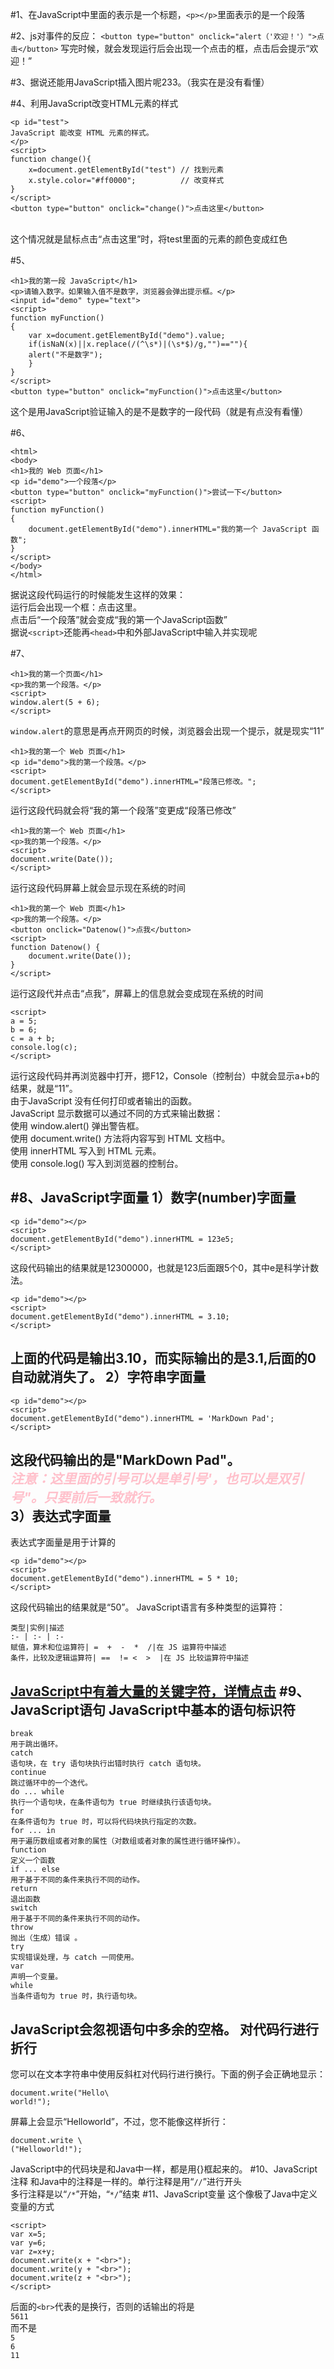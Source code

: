 #1、在JavaScript中<h></h>里面的表示是一个标题，`<p></p>`里面表示的是一个段落

#2、js对事件的反应：
`<button type="button" onclick="alert（'欢迎！'）">点击</button>`
写完时候，就会发现运行后会出现一个点击的框，点击后会提示“欢迎！”

#3、据说还能用JavaScript插入图片呢233。（我实在是没有看懂）

#4、利用JavaScript改变HTML元素的样式

	<p id="test">
	JavaScript 能改变 HTML 元素的样式。
	</p>
	<script>
	function change(){
		x=document.getElementById("test") // 找到元素
		x.style.color="#ff0000";          // 改变样式
	}
	</script>
	<button type="button" onclick="change()">点击这里</button>
<br>这个情况就是鼠标点击“点击这里”时，将test里面的元素的颜色变成红色

#5、

	<h1>我的第一段 JavaScript</h1>
	<p>请输入数字。如果输入值不是数字，浏览器会弹出提示框。</p>
	<input id="demo" type="text">
	<script>
	function myFunction()
	{
		var x=document.getElementById("demo").value;
		if(isNaN(x)||x.replace(/(^\s*)|(\s*$)/g,"")==""){
		alert("不是数字");
		}
	}
	</script>
	<button type="button" onclick="myFunction()">点击这里</button>
这个是用JavaScript验证输入的是不是数字的一段代码（就是有点没有看懂）

#6、  
 
	<html>
	<body>
	<h1>我的 Web 页面</h1>
	<p id="demo">一个段落</p>
	<button type="button" onclick="myFunction()">尝试一下</button>
	<script>
	function myFunction()
	{
	    document.getElementById("demo").innerHTML="我的第一个 JavaScript 函数";
	}
	</script>
	</body>
	</html>
据说这段代码运行的时候能发生这样的效果：
<br>运行后会出现一个框：点击这里。
<br>点击后“一个段落”就会变成“我的第一个JavaScript函数”</br>
据说`<script>`还能再`<head>`中和外部JavaScript中输入并实现呢

#7、

	<h1>我的第一个页面</h1>
	<p>我的第一个段落。</p>
	<script>
	window.alert(5 + 6);
	</script>
`window.alert`的意思是再点开网页的时候，浏览器会出现一个提示，就是现实“11”


	<h1>我的第一个 Web 页面</h1>
	<p id="demo">我的第一个段落。</p>
	<script>
	document.getElementById("demo").innerHTML="段落已修改。";
	</script>
运行这段代码就会将“我的第一个段落”变更成“段落已修改”


	<h1>我的第一个 Web 页面</h1>
	<p>我的第一个段落。</p>
	<script>
	document.write(Date());
	</script>
运行这段代码屏幕上就会显示现在系统的时间

	<h1>我的第一个 Web 页面</h1>
	<p>我的第一个段落。</p>
	<button onclick="Datenow()">点我</button>
	<script>
	function Datenow() {
	    document.write(Date());
	}
	</script>
运行这段代并点击“点我”，屏幕上的信息就会变成现在系统的时间

	<script>
	a = 5;
	b = 6;
	c = a + b;
	console.log(c);
	</script>
运行这段代码并再浏览器中打开，摁F12，Console（控制台）中就会显示a+b的结果，就是“11”。
<br>由于JavaScript 没有任何打印或者输出的函数。 
<br>JavaScript 显示数据可以通过不同的方式来输出数据：
<br>使用 window.alert() 弹出警告框。
<br>使用 document.write() 方法将内容写到 HTML 文档中。
<br>使用 innerHTML 写入到 HTML 元素。
<br>使用 console.log() 写入到浏览器的控制台。

#8、JavaScript字面量
1）数字(number)字面量
- 

	<p id="demo"></p>
	<script>
	document.getElementById("demo").innerHTML = 123e5;
	</script>
这段代码输出的结果就是12300000，也就是123后面跟5个0，其中e是科学计数法。

    <p id="demo"></p>
    <script>
    document.getElementById("demo").innerHTML = 3.10;
    </script>
上面的代码是输出3.10，而实际输出的是3.1,后面的0自动就消失了。
2）字符串字面量
-

	<p id="demo"></p>
	<script>
	document.getElementById("demo").innerHTML = 'MarkDown Pad';
	</script>
这段代码输出的是"MarkDown Pad"。
<br><font color="pink">****注意：这里面的引号可以是单引号'，也可以是双引号"*。只要前后一致就行。***</font></br>
3）表达式字面量
-
表达式字面量是用于计算的

	<p id="demo"></p>
	<script>
	document.getElementById("demo").innerHTML = 5 * 10;
	</script> 
这段代码输出的结果就是“50”。
JavaScript语言有多种类型的运算符：

	类型|实例|描述
	:- | :- | :-
	赋值，算术和位运算符| =  +  -  *  /|在 JS 运算符中描述
	条件，比较及逻辑运算符| ==  != <  >  |在 JS 比较运算符中描述
[JavaScript中有着大量的关键字符，详情点击](http://www.runoob.com/charsets/ref-html-utf8.html "标题")
#9、JavaScript语句
JavaScript中基本的语句标识符
-
	break
	用于跳出循环。
	catch
	语句块，在 try 语句块执行出错时执行 catch 语句块。
	continue
	跳过循环中的一个迭代。
	do ... while
	执行一个语句块，在条件语句为 true 时继续执行该语句块。
	for
	在条件语句为 true 时，可以将代码块执行指定的次数。 
	for ... in 
	用于遍历数组或者对象的属性（对数组或者对象的属性进行循环操作）。
	function
	定义一个函数
	if ... else
	用于基于不同的条件来执行不同的动作。
	return
	退出函数
	switch
	用于基于不同的条件来执行不同的动作。
	throw
	抛出（生成）错误 。 
	try
	实现错误处理，与 catch 一同使用。 
	var
	声明一个变量。
	while
	当条件语句为 true 时，执行语句块。
JavaScript会忽视语句中多余的空格。
对代码行进行折行
-
您可以在文本字符串中使用反斜杠对代码行进行换行。下面的例子会正确地显示：

	document.write("Hello\
	world!");
屏幕上会显示“Helloworld”，不过，您不能像这样折行：

	document.write \ 
	("Helloworld!");
JavaScript中的代码块是和Java中一样，都是用{}框起来的。
#10、JavaScript注释
和Java中的注释是一样的。单行注释是用“`//`”进行开头
<br>多行注释是以“`/*`”开始，“`*/`”结束
#11、JavaScript变量
这个像极了Java中定义变量的方式

	<script>
	var x=5;
	var y=6;
	var z=x+y;
	document.write(x + "<br>");
	document.write(y + "<br>");
	document.write(z + "<br>");
	</script>
后面的`<br>`代表的是换行，否则的话输出的将是<br>`5611`<br>而不是<br>`5`<br>`6`<br>`11`
